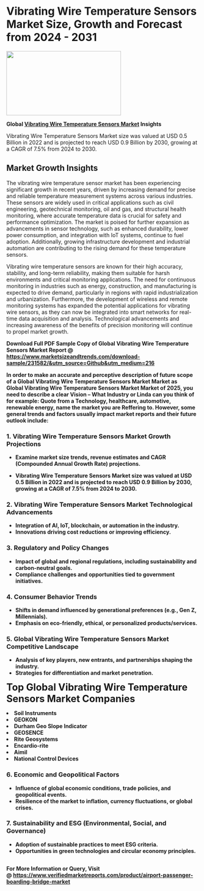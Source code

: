 <H1>Vibrating Wire Temperature Sensors Market Size, Growth and Forecast from 2024 - 2031</H1><img class="aligncenter size-medium wp-image-584254" src="https://thirdeyenews.in/wp-content/uploads/2024/09/Global-Market-Research-300x168.jpeg" alt="" width="300" height="168" /><p><strong>Global&nbsp;<a href="https://www.marketsizeandtrends.com/download-sample/231582/&amp;utm_source=Github&utm_medium=216">Vibrating Wire Temperature Sensors Market</a> Insights</strong></p><p>Vibrating Wire Temperature Sensors Market size was valued at USD 0.5 Billion in 2022 and is projected to reach USD 0.9 Billion by 2030, growing at a CAGR of 7.5% from 2024 to 2030.</p><p><h2>Market Growth Insights</h2> <p>The vibrating wire temperature sensor market has been experiencing significant growth in recent years, driven by increasing demand for precise and reliable temperature measurement systems across various industries. These sensors are widely used in critical applications such as civil engineering, geotechnical monitoring, oil and gas, and structural health monitoring, where accurate temperature data is crucial for safety and performance optimization. The market is poised for further expansion as advancements in sensor technology, such as enhanced durability, lower power consumption, and integration with IoT systems, continue to fuel adoption. Additionally, growing infrastructure development and industrial automation are contributing to the rising demand for these temperature sensors.</p> <p><strong></strong></p> <p>Vibrating wire temperature sensors are known for their high accuracy, stability, and long-term reliability, making them suitable for harsh environments and critical monitoring applications. The need for continuous monitoring in industries such as energy, construction, and manufacturing is expected to drive demand, particularly in regions with rapid industrialization and urbanization. Furthermore, the development of wireless and remote monitoring systems has expanded the potential applications for vibrating wire sensors, as they can now be integrated into smart networks for real-time data acquisition and analysis. Technological advancements and increasing awareness of the benefits of precision monitoring will continue to propel market growth.</p> <p><strong></p><p><span class=""><strong>Download Full PDF Sample Copy of Global Vibrating Wire Temperature Sensors Market Report</strong> @ <a href="https://www.marketsizeandtrends.com/download-sample/231582/&amp;utm_source=Github&utm_medium=216" target="_blank">https://www.marketsizeandtrends.com/download-sample/231582/&amp;utm_source=Github&utm_medium=216</a></span></p><p>In order to make an accurate and perceptive description of future scope of a Global&nbsp;Vibrating Wire Temperature Sensors Market Market as Global&nbsp;Vibrating Wire Temperature Sensors Market Market of 2025, you need to describe a clear Vision &ndash; What Industry or Linda can you think of for example: Quote from a Technology, healthcare, automotive, renewable energy, name the market you are Reffering to. However, some general trends and factors usually impact market reports and their future outlook include:</p><h3>1.&nbsp;<strong>Vibrating Wire Temperature Sensors Market Growth Projections</strong></h3><ul><li>Examine market size trends, revenue estimates and CAGR (Compounded Annual Growth Rate) projections.</li><li><p>Vibrating Wire Temperature Sensors Market size was valued at USD 0.5 Billion in 2022 and is projected to reach USD 0.9 Billion by 2030, growing at a CAGR of 7.5% from 2024 to 2030.</p></li></ul><h3>2.&nbsp;<strong>Vibrating Wire Temperature Sensors Market Technological Advancements</strong></h3><ul><li>Integration of AI, IoT, blockchain, or automation in the industry.</li><li>Innovations driving cost reductions or improving efficiency.</li></ul><h3>3.&nbsp;<strong>Regulatory and Policy Changes</strong></h3><ul><li>Impact of global and regional regulations, including sustainability and carbon-neutral goals.</li><li>Compliance challenges and opportunities tied to government initiatives.</li></ul><h3>4.&nbsp;<strong>Consumer Behavior Trends</strong></h3><ul><li>Shifts in demand influenced by generational preferences (e.g., Gen Z, Millennials).</li><li>Emphasis on eco-friendly, ethical, or personalized products/services.</li></ul><h3>5.&nbsp;<strong>Global Vibrating Wire Temperature Sensors Market Competitive Landscape</strong></h3><ul><li>Analysis of key players, new entrants, and partnerships shaping the industry.</li><li>Strategies for differentiation and market penetration.</li></ul><p data-pm-slice="1 1 []"><span style="color: inherit; font-family: inherit; font-size: 25px;">Top Global Vibrating Wire Temperature Sensors Market Companies</span></p><div class="" data-test-id=""><p><li>Soil Instruments</li><li> GEOKON</li><li> Durham Geo Slope Indicator</li><li> GEOSENCE</li><li> Rite Geosystems</li><li> Encardio-rite</li><li> Aimil</li><li> National Control Devices</li></p></div><h3>6.&nbsp;<strong>Economic and Geopolitical Factors</strong></h3><ul><li>Influence of global economic conditions, trade policies, and geopolitical events.</li><li>Resilience of the market to inflation, currency fluctuations, or global crises.</li></ul><h3>7.&nbsp;<strong>Sustainability and ESG (Environmental, Social, and Governance)</strong></h3><ul><li>Adoption of sustainable practices to meet ESG criteria.</li><li>Opportunities in green technologies and circular economy principles.</li></ul><h2><strong style="font-size: 14px;">For More Information or Query, Visit @&nbsp;</strong><a style="background-color: #ffffff; font-size: 14px;" href="https://www.marketsizeandtrends.com/report/vibrating-wire-temperature-sensors-market/" target="_blank">https://www.verifiedmarketreports.com/product/airport-passenger-boarding-bridge-market</a></h2>
